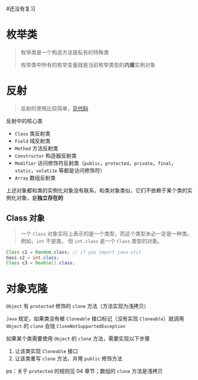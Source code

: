 #还没有复习 

# 枚举类

> 枚举类是一个构造方法是私有的特殊类
>
> 枚举类中所有的枚举变量就是当前枚举类型的**内置**实例对象


# 反射

> 反射的使用比较简单，[见代码](D:\workspace\IDEA-workspace\Study\JavaSE\src\三反射)

反射中的核心类

- `Class` 类反射类
- `Field` 域反射类
- `Method` 方法反射类
- `Constructor` 构造器反射类
- `Modifier` 访问修饰符反射类（`public`，`protected`，`private`，`final`，`static`，`volati1e` 等都是访问修饰符）
- `Array` 数组反射类


上述对象都和类的实例化对象没有联系，和类对象类似，它们不依赖于某个类的实例化对象，是**独立存在的**


## Class 对象

> 一个 `Class` 对象实际上表示的是一个类型，而这个类型未必一定是一种类。例如，`int` 不是类， 但 `int.class` 是一个 `Class` 类型的对象。 

```java
Class c1 = Random.class; // if you import java.util
Gass c2 = int.class;
Class c3 = Double[].class;
```


# 对象克隆

`Object` 有 `protected` 修饰的 `clone` 方法（方法实现为浅拷贝）

`Java` 规定，如果类没有被 `Cloneable` 接口标记（没有实现 `Cloneable`）就调用 `Object` 的 `clone` 会抛 `CloneNotSupportedException`

如果某个类需要使用 `Object` 的 `clone` 方法，需要实现以下步骤

1. 让该类实现 `Cloneable` 接口
2. 让该类重写 `clone` 方法，并用 `public` 修饰方法


ps：关于 `protected` 的规则见 04 章节；数组的 `clone` 方法是浅拷贝

